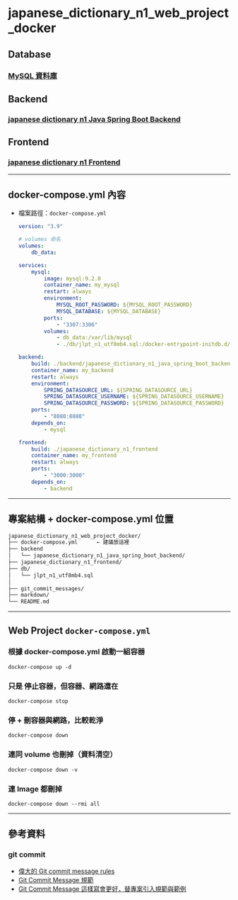 # japanese_dictionary_n1_web_project_docker
## Database
### [MySQL 資料庫](/markdown/mysql.md)
## Backend
### [japanese dictionary n1 Java Spring Boot Backend](/markdown/backend.md)
## Frontend
### [japanese dictionary n1 Frontend](/markdown/frontend.md)
---
## docker-compose.yml 內容
* 檔案路徑：`docker-compose.yml`
    ```yml
    version: "3.9"

    # volumes 命名
    volumes:
        db_data:

    services:
        mysql:
            image: mysql:9.2.0
            container_name: my_mysql
            restart: always
            environment:
                MYSQL_ROOT_PASSWORD: ${MYSQL_ROOT_PASSWORD}
                MYSQL_DATABASE: ${MYSQL_DATABASE}
            ports:
                - "3307:3306"
            volumes:
                - db_data:/var/lib/mysql
                - ./db/jlpt_n1_utf8mb4.sql:/docker-entrypoint-initdb.d/jlpt_n1_utf8mb4.sql

    backend:
        build: ./backend/japanese_dictionary_n1_java_spring_boot_backend
        container_name: my_backend
        restart: always
        environment:
            SPRING_DATASOURCE_URL: ${SPRING_DATASOURCE_URL}
            SPRING_DATASOURCE_USERNAME: ${SPRING_DATASOURCE_USERNAME}
            SPRING_DATASOURCE_PASSWORD: ${SPRING_DATASOURCE_PASSWORD}
        ports:
            - "8080:8080"
        depends_on:
            - mysql

    frontend:
        build: ./japanese_dictionary_n1_frontend
        container_name: my_frontend
        restart: always
        ports:
            - "3000:3000"
        depends_on:
            - backend
    ```
---
## 專案結構 + docker-compose.yml 位置
```txt
japanese_dictionary_n1_web_project_docker/
├── docker-compose.yml      ← 建議放這裡
├── backend
│   └── japanese_dictionary_n1_java_spring_boot_backend/
├── japanese_dictionary_n1_frontend/
├── db/
│   └── jlpt_n1_utf8mb4.sql
│
├── git_commit_messages/
├── markdown/
└── README.md
```
---
## Web Project `docker-compose.yml`
### 根據 docker-compose.yml 啟動一組容器
```shell
docker-compose up -d
```
### 只是 停止容器，但容器、網路還在
```shell
docker-compose stop
```
### 停 + 刪容器與網路，比較乾淨
```shell
docker-compose down
```
### 連同 volume 也刪掉（資料清空）
```shell
docker-compose down -v
```
### 連 Image 都刪掉
```shell
docker-compose down --rmi all
```
---
## 參考資料
### git commit
* [偉大的 Git commit message rules](https://hackmd.io/@howhow/git_commit#%E5%81%89%E5%A4%A7%E7%9A%84-Git-commit-message-rules)
* [Git Commit Message 規範](https://codeewander.github.io/docs/git-commit)
* [Git Commit Message 這樣寫會更好，替專案引入規範與範例](https://wadehuanglearning.blogspot.com/2019/05/commit-commit-commit-why-what-commit.html)